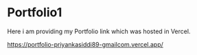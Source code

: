 # Portfolio1
Here i am providing my Portfolio link which was hosted in Vercel.

https://portfolio-priyankasiddi89-gmailcom.vercel.app/
